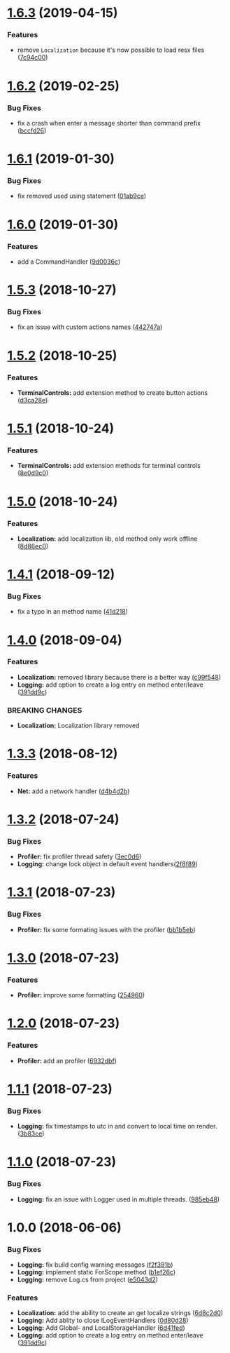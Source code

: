 # [1.6.3](https://github.com/SiskSjet/SE_Mod_Utils/compare/v1.6.2...v1.6.3) (2019-04-15)


### Features

* remove `Localization` because it's now possible to load resx files ([7c94c00](https://github.com/SiskSjet/SE_Mod_Utils/commit/7c94c00))



# [1.6.2](https://github.com/SiskSjet/SE_Mod_Utils/compare/v1.6.1...v1.6.2) (2019-02-25)


### Bug Fixes

* fix a crash when enter a message shorter than command prefix ([bccfd26](https://github.com/SiskSjet/SE_Mod_Utils/commit/bccfd26))



# [1.6.1](https://github.com/SiskSjet/SE_Mod_Utils/compare/v1.6.0...v1.6.1) (2019-01-30)


### Bug Fixes

* fix removed used using statement ([01ab9ce](https://github.com/SiskSjet/SE_Mod_Utils/commit/01ab9ce))



# [1.6.0](https://github.com/SiskSjet/SE_Mod_Utils/compare/v1.5.3...v1.6.0) (2019-01-30)


### Features

* add a CommandHandler ([9d0036c](https://github.com/SiskSjet/SE_Mod_Utils/commit/9d0036c))



<a name="1.5.3"></a>
# [1.5.3](https://github.com/SiskSjet/SE_Mod_Utils/compare/v1.5.2...v1.5.3) (2018-10-27)


### Bug Fixes

* fix an issue with custom actions names ([442747a](https://github.com/SiskSjet/SE_Mod_Utils/commit/442747a))



<a name="1.5.2"></a>
# [1.5.2](https://github.com/SiskSjet/SE_Mod_Utils/compare/v1.5.1...v1.5.2) (2018-10-25)


### Features

* **TerminalControls:** add extension method to create button actions ([d3ca28e](https://github.com/SiskSjet/SE_Mod_Utils/commit/d3ca28e))



<a name="1.5.1"></a>
# [1.5.1](https://github.com/SiskSjet/SE_Mod_Utils/compare/v1.4.0...v1.5.1) (2018-10-24)


### Features

* **TerminalControls:** add extension methods for terminal controls ([8e0d9c0](https://github.com/SiskSjet/SE_Mod_Utils/commit/8e0d9c0))



<a name="1.5.0"></a>
# [1.5.0](https://github.com/SiskSjet/SE_Mod_Utils/compare/v1.4.0...v1.5.0) (2018-10-24)


### Features

* **Localization:** add localization lib, old method only work offline ([8d86ec0](https://github.com/SiskSjet/SE_Mod_Utils/commit/8d86ec0))



<a name="1.4.1"></a>
# [1.4.1](https://github.com/SiskSjet/SE_Mod_Utils/compare/v1.4.0...v1.4.1) (2018-09-12)


### Bug Fixes

* fix a typo in an method name ([41d218](https://github.com/SiskSjet/SE_Mod_Utils/commit/41d218))



<a name="1.4.0"></a>
# [1.4.0](https://github.com/SiskSjet/SE_Mod_Utils/compare/v1.3.3...v1.4.0) (2018-09-04)


### Features

* **Localization:** removed library because there is a better way ([c99f548](https://github.com/SiskSjet/SE_Mod_Utils/commit/c99f548))
* **Logging:** add option to create a log entry on method enter/leave ([391dd9c](https://github.com/SiskSjet/SE_Mod_Utils/commit/391dd9c))


### BREAKING CHANGES

* **Localization:** Localization library removed



<a name="1.3.3"></a>
# [1.3.3](https://github.com/SiskSjet/SE_Mod_Utils/compare/v1.3.2...v1.3.3) (2018-08-12)


### Features

* **Net:** add a network handler ([d4b4d2b](https://github.com/SiskSjet/SE_Mod_Utils/commit/d4b4d2b))



<a name="1.3.2"></a>
# [1.3.2](https://github.com/SiskSjet/SE_Mod_Utils/compare/v1.3.1...v1.3.2) (2018-07-24)

### Bug Fixes

* **Profiler:** fix profiler thread safety ([3ec0d6](https://github.com/SiskSjet/SE_Mod_Utils/commit/3ec0d6))
* **Logging:** change lock object in default event handlers([2f8f89](https://github.com/SiskSjet/SE_Mod_Utils/commit/2f8f89))



<a name="1.3.1"></a>
# [1.3.1](https://github.com/SiskSjet/SE_Mod_Utils/compare/v1.3.0...v1.3.1) (2018-07-23)

### Bug Fixes

* **Profiler:** fix some formating issues with the profiler ([bb1b5eb](https://github.com/SiskSjet/SE_Mod_Utils/commit/bb1b5eb))



<a name="1.3.0"></a>
# [1.3.0](https://github.com/SiskSjet/SE_Mod_Utils/compare/v1.2.2...v1.3.0) (2018-07-23)

### Features

* **Profiler:** improve some formatting ([254960](https://github.com/SiskSjet/SE_Mod_Utils/commit/254960))



<a name="1.2.0"></a>
# [1.2.0](https://github.com/SiskSjet/SE_Mod_Utils/compare/v1.1.1...v1.2.0) (2018-07-23)

### Features

* **Profiler:** add an profiler ([6932dbf](https://github.com/SiskSjet/SE_Mod_Utils/commit/6932dbf))



<a name="1.1.1"></a>
# [1.1.1](https://github.com/SiskSjet/SE_Mod_Utils/compare/v1.1.0...v1.1.1) (2018-07-23)

### Bug Fixes

* **Logging:** fix timestamps to utc in and convert to local time on render. ([3b83ce](https://github.com/SiskSjet/SE_Mod_Utils/commit/3b83ce))



<a name="1.1.0"></a>
# [1.1.0](https://github.com/SiskSjet/SE_Mod_Utils/compare/v1.0.0...v1.1.0) (2018-07-23)

### Bug Fixes

* **Logging:** fix an issue with Logger used in multiple threads. ([985eb48](https://github.com/SiskSjet/SE_Mod_Utils/commit/985eb48))



<a name="1.0.0"></a>
# 1.0.0 (2018-06-06)

### Bug Fixes

* **Logging:** fix build config warning messages ([f2f391b](https://github.com/SiskSjet/SE_Mod_Utils/commit/f2f391b))
* **Logging:** implement static ForScope<TScope> method ([b1ef26c](https://github.com/SiskSjet/SE_Mod_Utils/commit/b1ef26c))
* **Logging:** remove Log.cs from project ([e5043d2](https://github.com/SiskSjet/SE_Mod_Utils/commit/e5043d2))


### Features

* **Localization:** add the ability to create an get localize strings ([6d8c2d0](https://github.com/SiskSjet/SE_Mod_Utils/commit/6d8c2d0))
* **Logging:** Add ablity to close ILogEventHandlers ([0d80d28](https://github.com/SiskSjet/SE_Mod_Utils/commit/0d80d28))
* **Logging:** Add Global- and LocalStorageHandler ([6d41fed](https://github.com/SiskSjet/SE_Mod_Utils/commit/6d41fed))
* **Logging:** add option to create a log entry on method enter/leave ([391dd9c](https://github.com/SiskSjet/SE_Mod_Utils/commit/391dd9c))


